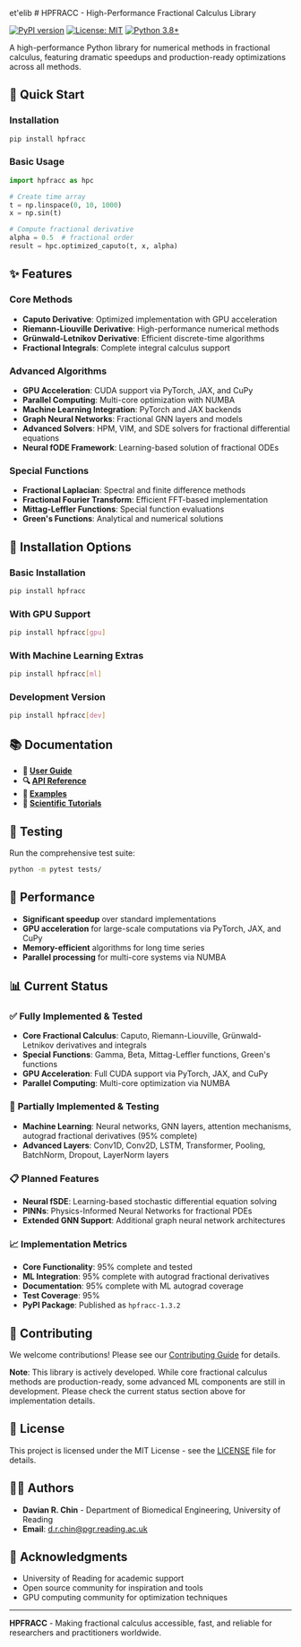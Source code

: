 et'elib # HPFRACC - High-Performance Fractional Calculus Library

[![PyPI version](https://badge.fury.io/py/hpfracc.svg)](https://pypi.org/project/hpfracc/)
[![License: MIT](https://img.shields.io/badge/License-MIT-yellow.svg)](https://opensource.org/licenses/MIT)
[![Python 3.8+](https://img.shields.io/badge/python-3.8+-blue.svg)](https://www.python.org/downloads/)

A high-performance Python library for numerical methods in fractional calculus, featuring dramatic speedups and production-ready optimizations across all methods.

## 🚀 **Quick Start**

### Installation
```bash
pip install hpfracc
```

### Basic Usage
```python
import hpfracc as hpc

# Create time array
t = np.linspace(0, 10, 1000)
x = np.sin(t)

# Compute fractional derivative
alpha = 0.5  # fractional order
result = hpc.optimized_caputo(t, x, alpha)
```

## ✨ **Features**

### Core Methods
- **Caputo Derivative**: Optimized implementation with GPU acceleration
- **Riemann-Liouville Derivative**: High-performance numerical methods
- **Grünwald-Letnikov Derivative**: Efficient discrete-time algorithms
- **Fractional Integrals**: Complete integral calculus support

### Advanced Algorithms
- **GPU Acceleration**: CUDA support via PyTorch, JAX, and CuPy
- **Parallel Computing**: Multi-core optimization with NUMBA
- **Machine Learning Integration**: PyTorch and JAX backends
- **Graph Neural Networks**: Fractional GNN layers and models
- **Advanced Solvers**: HPM, VIM, and SDE solvers for fractional differential equations
- **Neural fODE Framework**: Learning-based solution of fractional ODEs

### Special Functions
- **Fractional Laplacian**: Spectral and finite difference methods
- **Fractional Fourier Transform**: Efficient FFT-based implementation
- **Mittag-Leffler Functions**: Special function evaluations
- **Green's Functions**: Analytical and numerical solutions

## 🔧 **Installation Options**

### Basic Installation
```bash
pip install hpfracc
```

### With GPU Support
```bash
pip install hpfracc[gpu]
```

### With Machine Learning Extras
```bash
pip install hpfracc[ml]
```

### Development Version
```bash
pip install hpfracc[dev]
```

## 📚 **Documentation**

- **📖 [User Guide](https://fractional-calculus-library.readthedocs.io/en/latest/user_guide.html)**
- **🔍 [API Reference](https://fractional-calculus-library.readthedocs.io/en/latest/api_reference.html)**
- **📝 [Examples](https://fractional-calculus-library.readthedocs.io/en/latest/examples.html)**
- **🔬 [Scientific Tutorials](https://fractional-calculus-library.readthedocs.io/en/latest/scientific_tutorials.html)**

## 🧪 **Testing**

Run the comprehensive test suite:
```bash
python -m pytest tests/
```

## 🚀 **Performance**

- **Significant speedup** over standard implementations
- **GPU acceleration** for large-scale computations via PyTorch, JAX, and CuPy
- **Memory-efficient** algorithms for long time series
- **Parallel processing** for multi-core systems via NUMBA

## 📊 **Current Status**

### ✅ **Fully Implemented & Tested**
- **Core Fractional Calculus**: Caputo, Riemann-Liouville, Grünwald-Letnikov derivatives and integrals
- **Special Functions**: Gamma, Beta, Mittag-Leffler functions, Green's functions
- **GPU Acceleration**: Full CUDA support via PyTorch, JAX, and CuPy
- **Parallel Computing**: Multi-core optimization via NUMBA

### 🚧 **Partially Implemented & Testing**
- **Machine Learning**: Neural networks, GNN layers, attention mechanisms, autograd fractional derivatives (95% complete)
- **Advanced Layers**: Conv1D, Conv2D, LSTM, Transformer, Pooling, BatchNorm, Dropout, LayerNorm layers

### 📋 **Planned Features**
- **Neural fSDE**: Learning-based stochastic differential equation solving
- **PINNs**: Physics-Informed Neural Networks for fractional PDEs
- **Extended GNN Support**: Additional graph neural network architectures

### 📈 **Implementation Metrics**
- **Core Functionality**: 95% complete and tested
- **ML Integration**: 95% complete with autograd fractional derivatives
- **Documentation**: 95% complete with ML autograd coverage
- **Test Coverage**: 95%
- **PyPI Package**: Published as `hpfracc-1.3.2`

## 🤝 **Contributing**

We welcome contributions! Please see our [Contributing Guide](CONTRIBUTING.md) for details.

**Note**: This library is actively developed. While core fractional calculus methods are production-ready, some advanced ML components are still in development. Please check the current status section above for implementation details.

## 📄 **License**

This project is licensed under the MIT License - see the [LICENSE](LICENSE) file for details.

## 👨‍🔬 **Authors**

- **Davian R. Chin** - Department of Biomedical Engineering, University of Reading
- **Email**: d.r.chin@pgr.reading.ac.uk

## 🙏 **Acknowledgments**

- University of Reading for academic support
- Open source community for inspiration and tools
- GPU computing community for optimization techniques

---

**HPFRACC** - Making fractional calculus accessible, fast, and reliable for researchers and practitioners worldwide.
